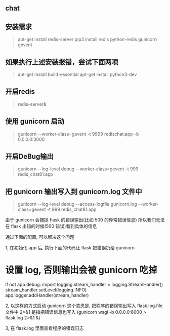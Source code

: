 ## chat

## 安装需求
> apt-get install redis-server
> pip3 install redis python-redis gunicorn gevent

## 如果执行上述安装报错，尝试下面两项
> apt-get install build-essential
> apt-get install python3-dev

## 开启redis
> redis-server&

## 使用 gunicorn 启动
> gunicorn --worker-class=gevent -t 9999 redischat:app -b 0.0.0.0:3000

## 开启DeBug输出
> gunicorn --log-level debug --worker-class=gevent -t 999 redis_chat81:app

## 把 gunicorn 输出写入到 gunicorn.log 文件中
> gunicorn --log-level debug --access-logfile gunicorn.log --worker-class=gevent -t 999 redis_chat81:app



由于 gunicorn 会捕捉 flask 的错误输出(比如 500 的异常错误信息)
所以我们无法在 flask 出错的时候(500 错误)看到具体的信息

通过下面的配置, 可以解决这个问题



1, 在初始化 app 后, 执行下面的代码让 flask 把错误扔给 gunicorn
# 设置 log, 否则输出会被 gunicorn 吃掉
if not app.debug:
    import logging
    stream_handler = logging.StreamHandler()
    stream_handler.setLevel(logging.INFO)
    app.logger.addHandler(stream_handler)


2, 以这样的方式启动 gunicorn
这个意思是, 把程序的错误输出写入 flask.log.file 文件中
2>&1 是指把错误信息也写入
(gunicorn wsgi -b 0.0.0.0:8000 > flask.log 2>&1 &)


3, 在 flask.log 里面查看程序的错误日志
